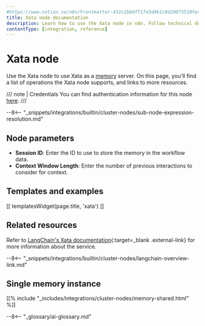 ```yaml
---
#https://www.notion.so/n8n/Frontmatter-432c2b8dff1f43d4b1c8d20075510fe4
title: Xata node documentation
description: Learn how to use the Xata node in n8n. Follow technical documentation to integrate Xata node into your workflows.
contentType: [integration, reference]
---
```


# Xata node

Use the Xata node to use Xata as a [memory](/glossary.md#ai-memory) server.
On this page, you'll find a list of operations the Xata node supports, and links to more resources.

/// note | Credentials
You can find authentication information for this node [here](/integrations/builtin/credentials/xata.md).
///

--8<-- "_snippets/integrations/builtin/cluster-nodes/sub-node-expression-resolution.md"

## Node parameters

-   **Session ID**: Enter the ID to use to store the memory in the workflow data.
-   **Context Window Length**: Enter the number of previous interactions to consider for context.

## Templates and examples

<!-- see https://www.notion.so/n8n/Pull-in-templates-for-the-integrations-pages-37c716837b804d30a33b47475f6e3780 -->
[[ templatesWidget(page.title, 'xata') ]]

## Related resources

Refer to [LangChain's Xata documentation](https://js.langchain.com/docs/integrations/memory/xata){:target=_blank .external-link} for more information about the service.

--8<-- "_snippets/integrations/builtin/cluster-nodes/langchain-overview-link.md"

## Single memory instance

[[% include "_includes/integrations/cluster-nodes/memory-shared.html" %]]

--8<-- "_glossary/ai-glossary.md"

